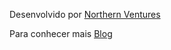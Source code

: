 Desenvolvido por [Northern Ventures](https://northern.com.br) 

Para conhecer mais [Blog](https://blog.northern.com.br)
